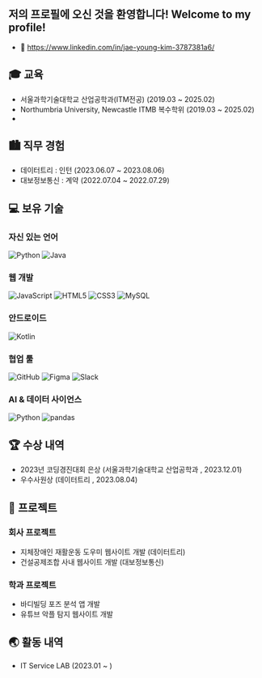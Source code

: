 ## 저의 프로필에 오신 것을 환영합니다! Welcome to my profile!

- 🔗 https://www.linkedin.com/in/jae-young-kim-3787381a6/

## 🎓 교육
- 서울과학기술대학교 산업공학과(ITM전공) (2019.03 ~ 2025.02)
- Northumbria University, Newcastle ITMB 복수학위 (2019.03 ~ 2025.02)
- 
## 🏙 직무 경험

- 데이터트리 : 인턴 (2023.06.07 ~ 2023.08.06)
- 대보정보통신 : 계약 (2022.07.04 ~ 2022.07.29)

## 💻 보유 기술

### 자신 있는 언어
![Python](https://img.shields.io/badge/Python-3776AB.svg?style=flat-square&logo=Python&logoColor=white)
![Java](https://img.shields.io/badge/Java-3776AB?style=flat-square&logo=Java&logoColor=white)

### 웹 개발
![JavaScript](https://img.shields.io/badge/JavaScript-%23323330.svg?style=flat-square&logo=JavaScript&logoColor=%23F7DF1E)
![HTML5](https://img.shields.io/badge/HTML5-%23E34F26.svg?style=flat-square&logo=HTML5&logoColor=white)
![CSS3](https://img.shields.io/badge/CSS3-%231572B6.svg?style=flat-square&logo=CSS3&logoColor=white)
![MySQL](https://img.shields.io/badge/MySQL-4479A1?style=flat-square&logo=MySQL&logoColor=white)

### 안드로이드
![Kotlin](https://img.shields.io/badge/Kotlin-7F52FF?style=flat-square&logo=Kotlin&logoColor=white)

### 협업 툴
![GitHub](https://img.shields.io/badge/GitHub-%23121011.svg?style=flat-square&logo=GitHub&logoColor=white)
![Figma](https://img.shields.io/badge/Figma-%23F24E1E.svg?style=flat-square&logo=Figma&logoColor=white)
![Slack](https://img.shields.io/badge/Slack-%23F24E1E.svg?style=flat-square&logo=Slack&logoColor=white)

### AI & 데이터 사이언스 
![Python](https://img.shields.io/badge/Python-3776AB.svg?style=flat-square&logo=Python&logoColor=white)
![pandas](https://img.shields.io/badge/pandas-150458.svg?style=flat-square&logo=pandas&logoColor=white)

## 🏆 수상 내역 

- 2023년 코딩경진대회 은상 (서울과학기술대학교 산업공학과 , 2023.12.01)
- 우수사원상 (데이터트리 , 2023.08.04)
## 📑 프로젝트

### 회사 프로젝트
- 지체장애인 재활운동 도우미 웹사이트 개발 (데이터트리)
- 건설공제조합 사내 웹사이트 개발 (대보정보통신)

### 학과 프로젝트
- 바디빌딩 포즈 분석 앱 개발
- 유튜브 악플 탐지 웹사이트 개발

## 🌏 활동 내역

- IT Service LAB (2023.01 ~ )

